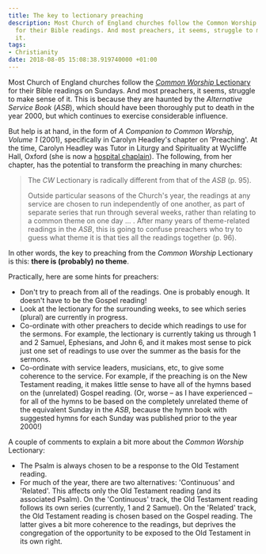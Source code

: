```yaml
---
title: The key to lectionary preaching
description: Most Church of England churches follow the Common Worship Lectionary
  for their Bible readings. And most preachers, it seems, struggle to make sense of
  it.
tags:
- Christianity
date: 2018-08-05 15:08:38.919740000 +01:00
---
```

Most Church of England churches follow the [_Common Worship_ Lectionary](https://www.churchofengland.org/prayer-and-worship/worship-texts-and-resources/common-worship/prayer-and-worship/worship-texts-and-resources/common-worship/churchs-year/lectionary) for their Bible readings on Sundays. And most preachers, it seems, struggle to make sense of it. This is because they are haunted by the _Alternative Service Book_ (_ASB_), which should have been thoroughly put to death in the year 2000, but which continues to exercise considerable influence.

But help is at hand, in the form of _A Companion to Common Worship, Volume 1_ (2001), specifically in Carolyn Headley's chapter on 'Preaching'. At the time, Carolyn Headley was Tutor in Liturgy and Spirituality at Wycliffe Hall, Oxford (she is now a [hospital chaplain](https://www.epsom-sthelier.nhs.uk/chaplaincy-and-pastoral-care)). The following, from her chapter, has the potential to transform the preaching in many churches:

> The _CW_ Lectionary is radically different from that of the _ASB_ (p. 95).
>
> Outside particular seasons of the Church's year, the readings at any service are chosen to run independently of one another, as part of separate series that run through several weeks, rather than relating to a common theme on one day ... . After many years of theme-related readings in the _ASB_, this is going to confuse preachers who try to guess what theme it is that ties all the readings together (p. 96).

In other words, the key to preaching from the _Common Worship_ Lectionary is this: **there is (probably) no theme**.

Practically, here are some hints for preachers:

* Don't try to preach from all of the readings. One is probably enough. It doesn't have to be the Gospel reading!
* Look at the lectionary for the surrounding weeks, to see which series (plural) are currently in progress.
* Co-ordinate with other preachers to decide which readings to use for the sermons. For example, the lectionary is currently taking us through 1 and 2 Samuel, Ephesians, and John 6, and it makes most sense to pick just one set of readings to use over the summer as the basis for the sermons.
* Co-ordinate with service leaders, musicians, etc, to give some coherence to the service. For example, if the preaching is on the New Testament reading, it makes little sense to have all of the hymns based on the (unrelated) Gospel reading. (Or, worse &ndash; as I have experienced &ndash; for all of the hymns to be based on the completely unrelated theme of the equivalent Sunday in the _ASB_, because the hymn book with suggested hymns for each Sunday was published prior to the year 2000!)

A couple of comments to explain a bit more about the _Common Worship_ Lectionary:

* The Psalm is always chosen to be a response to the Old Testament reading.
* For much of the year, there are two alternatives: 'Continuous' and 'Related'. This affects only the Old Testament reading (and its associated Psalm). On the 'Continuous' track, the Old Testament reading follows its own series (currently, 1 and 2 Samuel). On the 'Related' track, the Old Testament reading is chosen based on the Gospel reading. The latter gives a bit more coherence to the readings, but deprives the congregation of the opportunity to be exposed to the Old Testament in its own right.
